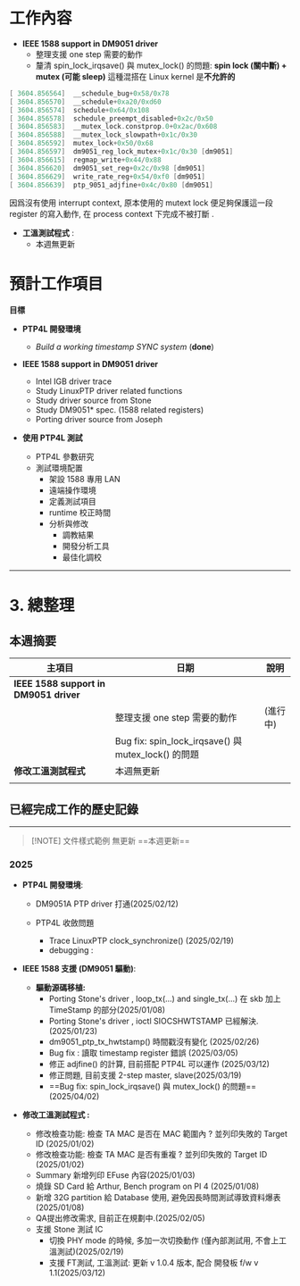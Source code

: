 # 工作內容

- **IEEE 1588 support in DM9051 driver** 
	- 整理支援 one step 需要的動作
	- 釐清 spin_lock_irqsave() 與 mutex_lock() 的問題:
		**spin lock (關中斷) + mutex (可能 sleep)** 這種混搭在 Linux kernel 是**不允許的**

```c
[ 3604.856564]  __schedule_bug+0x58/0x78
[ 3604.856570]  __schedule+0xa20/0xd60
[ 3604.856574]  schedule+0x64/0x108
[ 3604.856578]  schedule_preempt_disabled+0x2c/0x50
[ 3604.856583]  __mutex_lock.constprop.0+0x2ac/0x608
[ 3604.856588]  __mutex_lock_slowpath+0x1c/0x30
[ 3604.856592]  mutex_lock+0x50/0x68
[ 3604.856597]  dm9051_reg_lock_mutex+0x1c/0x30 [dm9051]
[ 3604.856615]  regmap_write+0x44/0x88
[ 3604.856620]  dm9051_set_reg+0x2c/0x98 [dm9051]
[ 3604.856629]  write_rate_reg+0x54/0xf0 [dm9051]
[ 3604.856639]  ptp_9051_adjfine+0x4c/0x80 [dm9051]
```

因爲沒有使用 interrupt context,  原本使用的 mutext lock 便足夠保護這一段 register 的寫入動作, 在 process context 下完成不被打斷 .

- **工溫測試程式** :
	- 本週無更新


# 預計工作項目

**目標**
- **PTP4L 開發環境**
    - _Build a working timestamp SYNC system_ (**done**)

- **IEEE 1588 support in DM9051 driver**
    - Intel IGB driver trace
    - Study LinuxPTP driver related functions
    - Study driver source from Stone
    - Study DM9051* spec. (1588 related registers)
    - Porting driver source from Joseph

- **使用 PTP4L 測試**
    - PTP4L 參數研究
    - 測試環境配置
        - 架設 1588 專用 LAN
        - 遠端操作環境
        - 定義測試項目
        - runtime 校正時間
        - 分析與修改
            - 調教結果
            - 開發分析工具
            - 最佳化調校
---

# 3. 總整理
## 本週摘要

| 主項目                                    | 日期                                              | 說明    |
| -------------------------------------- | ----------------------------------------------- | ----- |
| **IEEE 1588 support in DM9051 driver** |                                                 |       |
|                                        | 整理支援 one step 需要的動作                             | (進行中) |
|                                        | Bug fix: spin_lock_irqsave() 與 mutex_lock() 的問題 |       |
| **修改工溫測試程式**                           | 本週無更新                                           |       |
|                                        |                                                 |       |

## 已經完成工作的歷史記錄
---
> [!NOTE] 文件樣式範例
> 無更新
> ==本週更新==
### 2025
- **PTP4L 開發環境**:
	- DM9051A PTP driver 打通(2025/02/12)
		
	- PTP4L 收斂問題
		- Trace LinuxPTP clock_synchronize() (2025/02/19)
		- debugging :

			
		
- **IEEE 1588 支援 (DM9051 驅動)**:
    - **驅動源碼移植:**
	    - Porting Stone's driver , loop_tx(...) and single_tx(...) 在 skb 加上 TimeStamp 的部分(2025/01/08)
	    - Porting Stone's driver , ioctl SIOCSHWTSTAMP 已經解決.(2025/01/23)
	    - dm9051_ptp_tx_hwtstamp() 時間戳沒有變化 (2025/02/26)
	    - Bug fix : 讀取 timestamp register 錯誤 (2025/03/05)
		- 修正 adjfine() 的計算, 目前搭配 PTP4L 可以運作 (2025/03/12)
		- 修正問題, 目前支援 2-step master, slave(2025/03/19)
	    - ==Bug fix: spin_lock_irqsave() 與 mutex_lock() 的問題== (2025/04/02)
- **修改工溫測試程式 :**
	- 修改檢查功能: 檢查 TA MAC 是否在 MAC 範圍內 ? 並列印失敗的 Target ID (2025/01/02)
	- 修改檢查功能: 檢查 TA MAC 是否有重複 ? 並列印失敗的 Target ID (2025/01/02)
	- Summary 新增列印 EFuse 內容(2025/01/03)
	- 燒錄 SD Card 給 Arthur, Bench program on PI 4 (2025/01/08)
	- 新增 32G partition 給 Database 使用, 避免因長時間測試導致資料爆表(2025/01/08)
	- QA提出修改需求, 目前正在規劃中.(2025/02/05)
	- 支援 Stone 測試 IC
		- 切換 PHY mode 的時候,  多加一次切換動作 (僅內部測試用, 不會上工溫測試)(2025/02/19)
		- 支援 FT測試, 工溫測試: 更新 v 1.0.4 版本, 配合 開發板 f/w v 1.1(2025/03/12)


